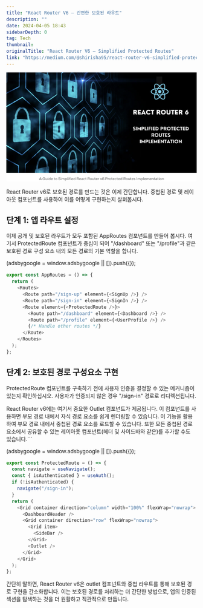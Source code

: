 ```yaml
---
title: "React Router V6 — 간편한 보호된 라우트"
description: ""
date: 2024-04-05 18:43
sidebarDepth: 0
tag: Tech
thumbnail: 
originalTitle: "React Router V6 — Simplified Protected Routes"
link: "https://medium.com/@shirisha95/react-router-v6-simplified-protected-routes-85b209326a55"
---
```



<img src="./img/ReactRouterV6SimplifiedProtectedRoutes_0.png" />

React Router v6로 보호된 경로를 만드는 것은 이제 간단합니다. 중첩된 경로 및 레이아웃 컴포넌트를 사용하여 이를 어떻게 구현하는지 살펴봅시다.

## 단계 1: 앱 라우트 설정

이제 공개 및 보호된 라우트가 모두 포함된 AppRoutes 컴포넌트를 만들어 봅시다. 여기서 ProtectedRoute 컴포넌트가 중심이 되어 "/dashboard" 또는 "/profile"과 같은 보호된 경로 구성 요소 내의 모든 경로의 기본 역할을 합니다.

<!-- ui-log 수평형 -->
<ins class="adsbygoogle"
  style="display:block"
  data-ad-client="ca-pub-4877378276818686"
  data-ad-slot="9743150776"
  data-ad-format="auto"
  data-full-width-responsive="true"></ins>
<component is="script">
(adsbygoogle = window.adsbygoogle || []).push({});
</component>

```js
export const AppRoutes = () => {
  return (
    <Routes>
      <Route path="/sign-up" element={<SignUp />} />
      <Route path="/sign-in" element={<SignIn />} />
      <Route element={<ProtectedRoute />}>
        <Route path="/dashboard" element={<Dashboard />} />
        <Route path="/profile" element={<UserProfile />} />
        {/* Handle other routes */}
      </Route>
    </Routes>
  );
};
```

## 단계 2: 보호된 경로 구성요소 구현

ProtectedRoute 컴포넌트를 구축하기 전에 사용자 인증을 결정할 수 있는 메커니즘이 있는지 확인하십시오. 사용자가 인증되지 않은 경우 "/sign-in" 경로로 리디렉션됩니다.

React Router v6에는 여기서 중요한 Outlet 컴포넌트가 제공됩니다. 이 컴포넌트를 사용하면 부모 경로 내에서 자식 경로 요소를 쉽게 렌더링할 수 있습니다. 이 기능을 활용하여 부모 경로 내에서 중첩된 경로 요소를 로드할 수 있습니다. 또한 모든 중첩된 경로 요소에서 공유할 수 있는 레이아웃 컴포넌트(헤더 및 사이드바와 같은)를 추가할 수도 있습니다.```

<!-- ui-log 수평형 -->
<ins class="adsbygoogle"
  style="display:block"
  data-ad-client="ca-pub-4877378276818686"
  data-ad-slot="9743150776"
  data-ad-format="auto"
  data-full-width-responsive="true"></ins>
<component is="script">
(adsbygoogle = window.adsbygoogle || []).push({});
</component>

```js
export const ProtectedRoute = () => {
  const navigate = useNavigate();
  const { isAuthenticated } = useAuth();
  if (!isAuthenticated) {
    navigate("/sign-in");
  }
  return (
    <Grid container direction="column" width="100%" flexWrap="nowrap">
      <DashboardHeader />
      <Grid container direction="row" flexWrap="nowrap">
        <Grid item>
          <SideBar />
        </Grid>
        <Outlet />
      </Grid>
    </Grid>
  );
};
```

간단히 말하면, React Router v6은 outlet 컴포넌트와 중첩 라우트를 통해 보호된 경로 구현을 간소화합니다. 이는 보호된 경로를 처리하는 더 간단한 방법으로, 앱의 인증된 섹션을 탐색하는 것을 더 원활하고 직관적으로 만듭니다.
